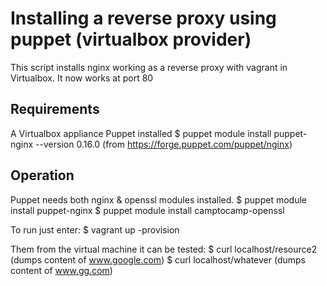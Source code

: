 # Installing a reverse proxy using puppet (virtualbox provider)
This script installs nginx working as a reverse proxy with vagrant in Virtualbox.
It now works at port 80

## Requirements
A Virtualbox appliance
Puppet installed
$ puppet module install puppet-nginx --version 0.16.0 (from https://forge.puppet.com/puppet/nginx)

## Operation
Puppet needs both nginx & openssl modules installed.
$ puppet module install puppet-nginx
$ puppet module install camptocamp-openssl

To run just enter:
$ vagrant up -provision

Them from the virtual machine it can be tested:
$ curl localhost/resource2 (dumps content of www.google.com) 
$ curl localhost/whatever  (dumps content of www.gg.com) 


